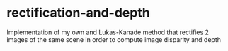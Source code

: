 # rectification-and-depth
Implementation of my own and Lukas-Kanade method that rectifies 2 images of the same scene in order to compute image disparity and depth
